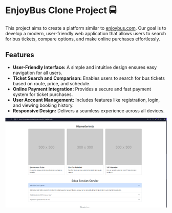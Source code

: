# EnjoyBus Clone Project 🚍

This project aims to create a platform similar to [enjoybus.com](https://www.enjoybus.com). Our goal is to develop a modern, user-friendly web application that allows users to search for bus tickets, compare options, and make online purchases effortlessly.

## Features

- **User-Friendly Interface:** A simple and intuitive design ensures easy navigation for all users.  
- **Ticket Search and Comparison:** Enables users to search for bus tickets based on route, price, and schedule.  
- **Online Payment Integration:** Provides a secure and fast payment system for ticket purchases.  
- **User Account Management:** Includes features like registration, login, and viewing booking history.  
- **Responsive Design:** Delivers a seamless experience across all devices.

![Kapak](https://github.com/ErenAtasun/EnjoyBusCopy/blob/main/Ekran%20görüntüsü%202024-12-31%20151720.png)


